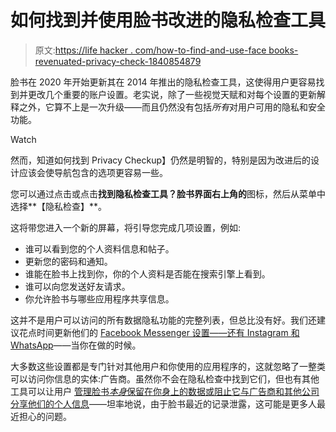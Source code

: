 # 如何找到并使用脸书改进的隐私检查工具

> 原文:[https://life hacker . com/how-to-find-and-use-face books-revenuated-privacy-check-1840854879](https://lifehacker.com/how-to-find-and-use-facebooks-revamped-privacy-checkup-1840854879)

脸书在 2020 年开始更新其在 2014 年推出的隐私检查工具，这使得用户更容易找到并更改几个重要的账户设置。老实说，除了一些视觉天赋和对每个设置的更新解释之外，它算不上是一次升级——而且仍然没有包括*所有*对用户可用的隐私和安全功能。

Watch

然而，知道如何找到 Privacy Checkup】仍然是明智的，特别是因为改进后的设计应该会使导航包含的选项更容易一些。

您可以通过点击或点击**找到隐私检查工具？脸书界面右上角的**图标，然后从菜单中选择**【隐私检查】**。

这将带您进入一个新的屏幕，将引导您完成几项设置，例如:

*   谁可以看到您的个人资料信息和帖子。
*   更新您的密码和通知。
*   谁能在脸书上找到你，你的个人资料是否能在搜索引擎上看到。
*   谁可以向您发送好友请求。
*   你允许脸书与哪些应用程序共享信息。

这并不是用户可以访问的所有数据隐私功能的完整列表，但总比没有好。我们还建议花点时间更新他们的 [Facebook Messenger 设置——还有 Instagram 和 WhatsApp](https://lifehacker.com/boost-your-facebook-instagram-and-whatsapp-privacy-se-1838781086)——当你在做的时候。

大多数这些设置都是专门针对其他用户和你使用的应用程序的，这就忽略了一整类可以访问你信息的实体:广告商。虽然你不会在隐私检查中找到它们，但也有其他工具可以让用户 [管理脸书*本身*保留在你身上的数据](https://lifehacker.com/how-to-find-out-everything-facebook-knows-about-you-1824022899)[或阻止它与广告商和其他公司分享他们的个人信息](https://lifehacker.com/how-to-see-which-facebook-advertisers-have-your-info-1830211334)——坦率地说，由于脸书最近的记录泄露，这可能是更多人最近担心的问题。